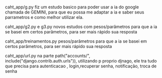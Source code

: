 caht_app/g.py
fiz um estudo basico para poder usar a ia do google chamada de GEMINI, para que eu possa me adaptar a ia e saber seus parrametros e como melhor utilizar ela.

caht_app/g2.py e g3.py
novos estudos com pesos/parâmetros para que a ia se basei em certos parâmetros, para ser mais rápido  sua resposta 

caht_app/treinamentos.py
pesos/parâmetros para que a ia se basei em certos parâmetros, para ser mais rápido  sua resposta 

caht_app/url.py
na parte     path("accounts/", include("django.contrib.auth.urls")),
utilizando p proprio djnago, ele tra tudo que precisa para autenticacao , login,recuperar senha, notificação, troca de senha
